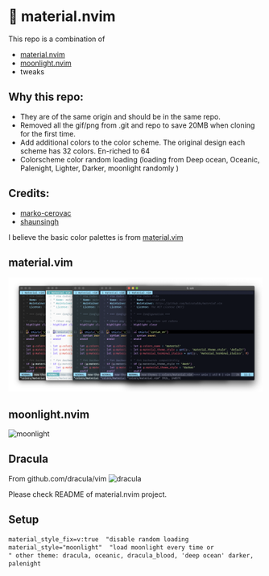 # 🌊 material.nvim
This repo is a combination of
- [material.nvim](https://github.com/marko-cerovac/material.nvim)
- [moonlight.nvim](https://github.com/shaunsingh/moonlight.nvim)
- tweaks

## Why this repo:
- They are of the same origin and should be in the same repo.
- Removed all the gif/png from .git and repo to save 20MB when cloning for the first time.
- Add additional colors to the color scheme. The original design each scheme has 32 colors. En-riched to 64
- Colorscheme color random loading  (loading from Deep ocean, Oceanic, Palenight, Lighter, Darker, moonlight randomly )

## Credits:
- [marko-cerovac](https://github.com/marko-cerovac)
- [shaunsingh](https://github.com/shaunsingh)

I believe the basic color palettes is from [material.vim](https://github.com/kaicataldo/material.vim)

## material.vim

![material.vim](https://raw.githubusercontent.com/kaicataldo/material.vim/main/screenshots/material-all-variants.png)

## moonlight.nvim
![moonlight](https://user-images.githubusercontent.com/71196912/117904602-a3a55e00-b29f-11eb-9fc0-ab585eafb46e.png)
## Dracula
From github.com/dracula/vim
![dracula](https://user-images.githubusercontent.com/1681295/119281006-36b69e80-bc77-11eb-82f4-bc6c0b546251.jpg)

Please check README of material.nvim project.

## Setup
```vim
material_style_fix=v:true  "disable random loading
material_style="moonlight"  "load moonlight every time or
" other theme: dracula, oceanic, dracula_blood, 'deep ocean' darker, palenight
```

